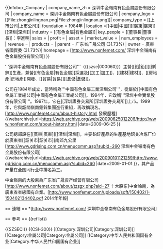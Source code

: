 {{Infobox_Company |
  company_name_zh = 深圳中金嶺南有色金屬股份有限公司  |
  company_name = 深圳中金嶺南有色金屬股份有限公司 |
  company_logo = [[File:zhongjinlingnan.png|File:zhongjinlingnan.png]]|
  company_type = [[上市公司|上市公司]]|
  foundation = 1984年 |
  location =[[中國|中國]][[廣東|廣東]][[深圳|深圳]]|
  industry = [[有色金屬|有色金屬]]|
  key_people = [[董事長|董事長]]：李進明| 
  sales =  |
  profit =  |
  asset = |
  market_value = |
  num_employees = |
  revenue = |
  products = |
  parent = 广东省广晟公司 (31.73%) |
 owner = 廣東省國資委 (31.73%)|
  homepage = [http://www.nonfemet.com/ 深圳中金嶺南有色金屬股份有限公司]
}}

'''深圳中金嶺南有色金屬股份有限公司'''（{{szse|000060}}）主營[[鉛|鉛]][[鋅|鋅]]生產，兼營[[有色金屬|有色金屬]]採選及[[加工|加工]]、[[建材|建材]]、[[房地產|房地產]]開發、[[貿易|貿易]][[倉儲|倉儲]]。

公司在1984年成立，當時稱為'''中國有色金屬工業深圳公司'''，從屬於[[中國有色金屬工業總公司|中國有色金屬工業總公司]]。1994年，它改稱'''深圳中金實業股份有限公司'''。1997年，它在[[深圳證券交易所|深圳證券交易所]]上市。1999年，它與韶關嶺南鉛鋅集團進行重組，再改稱現名。<ref>[http://www.nonfemet.com/about-history.html 發展歷程] {{webarchive|url=https://web.archive.org/web/20090625012206/http://www.nonfemet.com/about-history.html |date=2009-06-25 }}</ref>

公司總部設在[[廣東|廣東]][[深圳|深圳]]，主要鉛鋅產品的生產基地韶关冶炼厂位於廣東省[[韶关市|韶关市]]南郊九公里<ref>[http://www.gdrising.com.cn/menucomm.asp?subid=260 深圳中金嶺南有色金屬股份有限公司] {{webarchive|url=https://web.archive.org/web/20090101121259/http://www.gdrising.com.cn/menucomm.asp?subid=260 |date=2009-01-01 }}</ref>，其产品产量在全国同行业中排名第三。

中金嶺南的大股東為广东省广晟资产经营有限公司<ref>[http://www.nonfemet.com/about/tzzgx.php?aid=27 十大股东]中金岭南</ref>，為廣東省省級國有企業。<ref>[http://www.nonfemet.com/uploads/soft/150402/1-150402134402.pdf 2014年年報]</ref>

== 連結 ==
*[http://www.nonfemet.com/ 深圳中金嶺南有色金屬股份有限公司]

== 參考 ==
{{reflist}}

{{SZSECI}}
{{CSI-300}}
[[Category:深圳公司|Category:深圳公司]]
[[Category:金屬公司|Category:金屬公司]]
[[Category:中华人民共和国国有企业|Category:中华人民共和国国有企业]]